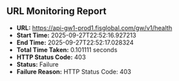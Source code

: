 ## URL Monitoring Report

- **URL:** https://api-gw1-prod1.fisglobal.com/gw/v1/health
- **Start Time:** 2025-09-27T22:52:16.927213
- **End Time:** 2025-09-27T22:52:17.028324
- **Total Time Taken:** 0.101111 seconds
- **HTTP Status Code:** 403
- **Status:** Failure
- **Failure Reason:** HTTP Status Code: 403

